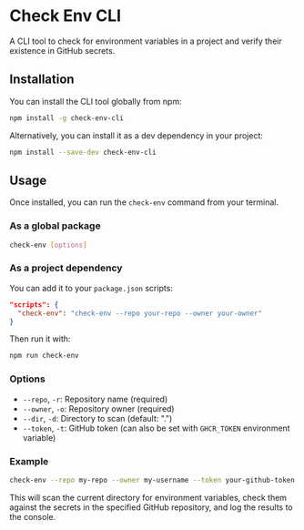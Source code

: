 # Check Env CLI

A CLI tool to check for environment variables in a project and verify their existence in GitHub secrets.

## Installation

You can install the CLI tool globally from npm:

```bash
npm install -g check-env-cli
```

Alternatively, you can install it as a dev dependency in your project:

```bash
npm install --save-dev check-env-cli
```

## Usage

Once installed, you can run the `check-env` command from your terminal.

### As a global package

```bash
check-env [options]
```

### As a project dependency

You can add it to your `package.json` scripts:

```json
"scripts": {
  "check-env": "check-env --repo your-repo --owner your-owner"
}
```

Then run it with:

```bash
npm run check-env
```

### Options

-   `--repo`, `-r`: Repository name (required)
-   `--owner`, `-o`: Repository owner (required)
-   `--dir`, `-d`: Directory to scan (default: ".")
-   `--token`, `-t`: GitHub token (can also be set with `GHCR_TOKEN` environment variable)

### Example

```bash
check-env --repo my-repo --owner my-username --token your-github-token
```

This will scan the current directory for environment variables, check them against the secrets in the specified GitHub repository, and log the results to the console.